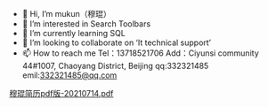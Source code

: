 - 👋 Hi, I’m  mukun（穆琨）
- 👀 I’m interested in Search Toolbars
- 🌱 I’m currently learning  SQL
- 💞️ I’m looking to collaborate on ‘It technical support’
- 📫 How to reach me Tel：13718521706  Add：Ciyunsi community 44#1007, Chaoyang District, Beijing
     qq:332321485
     emil:332321485@qq.com

[穆琨简历pdf版-20210714.pdf](https://github.com/332321485/332321485/files/7369905/pdf.-20210714.pdf)
